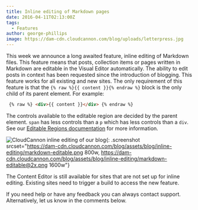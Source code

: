 ```yaml
---
title: Inline editing of Markdown pages
date: 2016-04-11T02:13:00Z
tags:
  - Features
author: george-phillips
image: https://dam-cdn.cloudcannon.com/blog/uploads/letterpress.jpg
---
```


This week we announce a long awaited feature, inline editing of Markdown files. This feature means that posts, collection items or pages written in Markdown are editable in the Visual Editor automatically. The ability to edit posts in context has been requested since the introduction of blogging. This feature works for all existing and new sites. The only requirement of this feature is that the `{% raw %}{{ content }}{% endraw %}` block is the only child of its parent element. For example:

```html
 {% raw %} <div>{{ content }}</div> {% endraw %}
```

The controls available to the editable region are decided by the parent element. `span` has less controls than a `p` which has less controls than a `div`. See our [Editable Regions documentation](https://docs.cloudcannon.com/editing/editable-regions/) for more information.

![CloudCannon inline editing of our
blog](https://dam-cdn.cloudcannon.com/blog/assets/blog/inline-editing/markdown-editable.png){: .screenshot srcset="https://dam-cdn.cloudcannon.com/blog/assets/blog/inline-editing/markdown-editable.png 800w,
https://dam-cdn.cloudcannon.com/blog/assets/blog/inline-editing/markdown-editable@2x.png 1600w"}

The Content Editor is still available for sites that are not set up for inline editing. Existing sites need to trigger a build to access the new feature.

If you need help or have any feedback you can always contact support. Alternatively, let us know in the comments below.